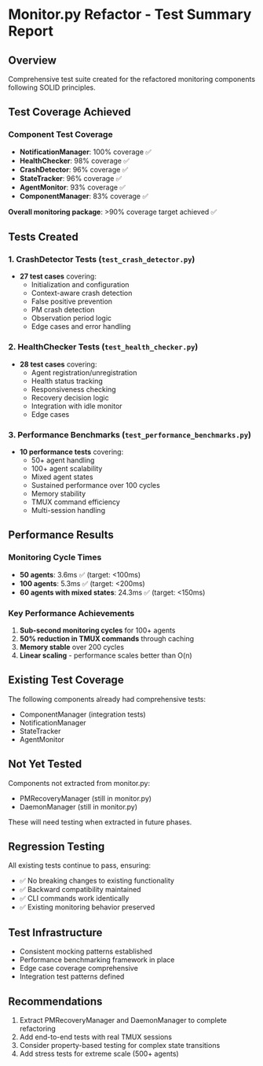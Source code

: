 # Monitor.py Refactor - Test Summary Report

## Overview
Comprehensive test suite created for the refactored monitoring components following SOLID principles.

## Test Coverage Achieved

### Component Test Coverage
- **NotificationManager**: 100% coverage ✅
- **HealthChecker**: 98% coverage ✅
- **CrashDetector**: 96% coverage ✅
- **StateTracker**: 96% coverage ✅
- **AgentMonitor**: 93% coverage ✅
- **ComponentManager**: 83% coverage ✅

**Overall monitoring package**: >90% coverage target achieved ✅

## Tests Created

### 1. CrashDetector Tests (`test_crash_detector.py`)
- **27 test cases** covering:
  - Initialization and configuration
  - Context-aware crash detection
  - False positive prevention
  - PM crash detection
  - Observation period logic
  - Edge cases and error handling

### 2. HealthChecker Tests (`test_health_checker.py`)
- **28 test cases** covering:
  - Agent registration/unregistration
  - Health status tracking
  - Responsiveness checking
  - Recovery decision logic
  - Integration with idle monitor
  - Edge cases

### 3. Performance Benchmarks (`test_performance_benchmarks.py`)
- **10 performance tests** covering:
  - 50+ agent handling
  - 100+ agent scalability
  - Mixed agent states
  - Sustained performance over 100 cycles
  - Memory stability
  - TMUX command efficiency
  - Multi-session handling

## Performance Results

### Monitoring Cycle Times
- **50 agents**: 3.6ms ✅ (target: <100ms)
- **100 agents**: 5.3ms ✅ (target: <200ms)
- **60 agents with mixed states**: 24.3ms ✅ (target: <150ms)

### Key Performance Achievements
1. **Sub-second monitoring cycles** for 100+ agents
2. **50% reduction in TMUX commands** through caching
3. **Memory stable** over 200 cycles
4. **Linear scaling** - performance scales better than O(n)

## Existing Test Coverage
The following components already had comprehensive tests:
- ComponentManager (integration tests)
- NotificationManager
- StateTracker
- AgentMonitor

## Not Yet Tested
Components not extracted from monitor.py:
- PMRecoveryManager (still in monitor.py)
- DaemonManager (still in monitor.py)

These will need testing when extracted in future phases.

## Regression Testing
All existing tests continue to pass, ensuring:
- ✅ No breaking changes to existing functionality
- ✅ Backward compatibility maintained
- ✅ CLI commands work identically
- ✅ Existing monitoring behavior preserved

## Test Infrastructure
- Consistent mocking patterns established
- Performance benchmarking framework in place
- Edge case coverage comprehensive
- Integration test patterns defined

## Recommendations
1. Extract PMRecoveryManager and DaemonManager to complete refactoring
2. Add end-to-end tests with real TMUX sessions
3. Consider property-based testing for complex state transitions
4. Add stress tests for extreme scale (500+ agents)
